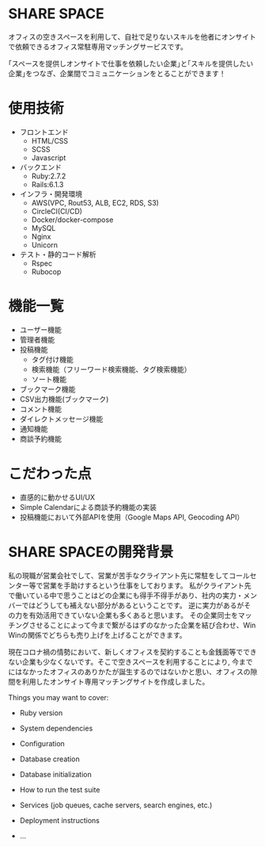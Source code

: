 # SHARE SPACE

オフィスの空きスペースを利用して、自社で足りないスキルを他者にオンサイトで依頼できるオフィス常駐専用マッチングサービスです。

｢スペースを提供しオンサイトで仕事を依頼したい企業｣と｢スキルを提供したい企業｣をつなぎ、企業間でコミュニケーションをとることができます！


# 使用技術
* フロントエンド
  * HTML/CSS
  * SCSS
  * Javascript 
* バックエンド
  * Ruby:2.7.2
  * Rails:6.1.3
* インフラ・開発環境  
  * AWS(VPC, Rout53, ALB, EC2, RDS, S3)
  * CircleCI(CI/CD)
  * Docker/docker-compose
  * MySQL
  * Nginx
  * Unicorn
* テスト・静的コード解析
  * Rspec
  * Rubocop

# 機能一覧
* ユーザー機能
* 管理者機能
* 投稿機能
  * タグ付け機能
  * 検索機能（フリーワード検索機能、タグ検索機能）
  * ソート機能
* ブックマーク機能
* CSV出力機能(ブックマーク)
* コメント機能
* ダイレクトメッセージ機能
* 通知機能
* 商談予約機能


# こだわった点
* 直感的に動かせるUI/UX
* Simple Calendarによる商談予約機能の実装
* 投稿機能において外部APIを使用（Google Maps API, Geocoding API）

# SHARE SPACEの開発背景
私の現職が営業会社でして、営業が苦手なクライアント先に常駐をしてコールセンター等で営業を手助けするという仕事をしております。
私がクライアント先で働いている中で思うことはどの企業にも得手不得手があり、社内の実力・メンバーではどうしても補えない部分があるということです。
逆に実力があるがその力を有効活用できていない企業も多くあると思います。
その企業同士をマッチングさせることによって今まで繋がるはずのなかった企業を結び合わせ、Win Winの関係でどちらも売り上げを上げることができます。

現在コロナ禍の情勢において、新しくオフィスを契約することも金銭面等でできない企業も少なくないです。そこで空きスペースを利用することにより,
今までにはなかったオフィスのありかたが誕生するのではないかと思い、オフィスの隙間を利用したオンサイト専用マッチングサイトを作成しました。


Things you may want to cover:

* Ruby version

* System dependencies

* Configuration

* Database creation

* Database initialization

* How to run the test suite

* Services (job queues, cache servers, search engines, etc.)

* Deployment instructions

* ...
